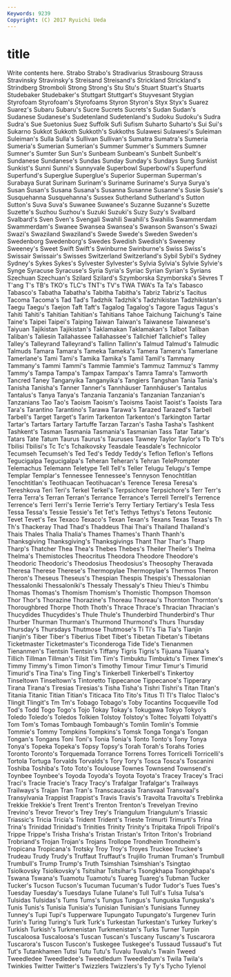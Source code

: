 ```yaml
---
Keywords: 9239 
Copyright: (C) 2017 Ryuichi Ueda
---
```


# title

Write contents here.
Strabo Strabo's Stradivarius Strasbourg Strauss
Stravinsky Stravinsky's Streisand Streisand's Strickland Strickland's Strindberg Stromboli Strong Strong's
Stu Stu's Stuart Stuart's Stuarts Studebaker Studebaker's Stuttgart Stuttgart's Stuyvesant
Stygian Styrofoam Styrofoam's Styrofoams Styron Styron's Styx Styx's Suarez Suarez's
Subaru Subaru's Sucre Sucrets Sucrets's Sudan Sudan's Sudanese Sudanese's Sudetenland
Sudetenland's Sudoku Sudoku's Sudra Sudra's Sue Suetonius Suez Suffolk Sufi
Sufism Suharto Suharto's Sui Sui's Sukarno Sukkot Sukkoth Sukkoth's Sukkoths
Sulawesi Sulawesi's Suleiman Suleiman's Sulla Sulla's Sullivan Sullivan's Sumatra Sumatra's
Sumeria Sumeria's Sumerian Sumerian's Summer Summer's Summers Sumner Sumner's Sumter
Sun Sun's Sunbeam Sunbeam's Sunbelt Sunbelt's Sundanese Sundanese's Sundas Sunday
Sunday's Sundays Sung Sunkist Sunkist's Sunni Sunni's Sunnyvale Superbowl Superbowl's
Superfund Superfund's Superglue Superglue's Superior Superman Superman's Surabaya Surat Surinam
Surinam's Suriname Suriname's Surya Surya's Susan Susan's Susana Susana's Susanna
Susanne Susanne's Susie Susie's Susquehanna Susquehanna's Sussex Sutherland Sutherland's Sutton
Sutton's Suva Suva's Suwanee Suwanee's Suzanne Suzanne's Suzette Suzette's Suzhou
Suzhou's Suzuki Suzuki's Suzy Suzy's Svalbard Svalbard's Sven Sven's Svengali
Swahili Swahili's Swahilis Swammerdam Swammerdam's Swanee Swansea Swansea's Swanson Swanson's
Swazi Swazi's Swaziland Swaziland's Swede Swede's Sweden Sweden's Swedenborg Swedenborg's
Swedes Swedish Swedish's Sweeney Sweeney's Sweet Swift Swift's Swinburne Swinburne's
Swiss Swiss's Swissair Swissair's Swisses Switzerland Switzerland's Sybil Sybil's Sydney
Sydney's Sykes Sykes's Sylvester Sylvester's Sylvia Sylvia's Sylvie Sylvie's Synge
Syracuse Syracuse's Syria Syria's Syriac Syrian Syrian's Syrians Szechuan Szechuan's
Szilard Szilard's Szymborska Szymborska's Sèvres T T'ang T's TB's TKO's
TLC's TNT's TV's TWA TWA's Ta Ta's Tabasco Tabasco's Tabatha
Tabatha's Tabitha Tabitha's Tabriz Tabriz's Tacitus Tacoma Tacoma's Tad Tad's
Tadzhik Tadzhik's Tadzhikistan Tadzhikistan's Taegu Taegu's Taejon Taft Taft's Tagalog
Tagalog's Tagore Tagus Tagus's Tahiti Tahiti's Tahitian Tahitian's Tahitians Tahoe
Taichung Taichung's Taine Taine's Taipei Taipei's Taiping Taiwan Taiwan's Taiwanese
Taiwanese's Taiyuan Tajikistan Tajikistan's Taklamakan Taklamakan's Talbot Taliban Taliban's Taliesin
Tallahassee Tallahassee's Tallchief Tallchief's Talley Talley's Talleyrand Talleyrand's Tallinn Tallinn's
Talmud Talmud's Talmudic Talmuds Tamara Tamara's Tameka Tameka's Tamera Tamera's
Tamerlane Tamerlane's Tami Tami's Tamika Tamika's Tamil Tamil's Tammany Tammany's
Tammi Tammi's Tammie Tammie's Tammuz Tammuz's Tammy Tammy's Tampa Tampa's
Tampax Tampax's Tamra Tamra's Tamworth Tancred Taney Tanganyika Tanganyika's Tangiers
Tangshan Tania Tania's Tanisha Tanisha's Tanner Tanner's Tannhäuser Tannhäuser's Tantalus
Tantalus's Tanya Tanya's Tanzania Tanzania's Tanzanian Tanzanian's Tanzanians Tao Tao's
Taoism Taoism's Taoisms Taoist Taoist's Taoists Tara Tara's Tarantino Tarantino's
Tarawa Tarawa's Tarazed Tarazed's Tarbell Tarbell's Target Target's Tarim Tarkenton
Tarkenton's Tarkington Tartar Tartar's Tartars Tartary Tartuffe Tarzan Tarzan's Tasha
Tasha's Tashkent Tashkent's Tasman Tasmania Tasmania's Tasmanian Tass Tatar Tatar's
Tatars Tate Tatum Taurus Taurus's Tauruses Tawney Taylor Taylor's Tb
Tb's Tbilisi Tbilisi's Tc Tc's Tchaikovsky Teasdale Teasdale's Technicolor Tecumseh
Tecumseh's Ted Ted's Teddy Teddy's Teflon Teflon's Teflons Tegucigalpa Tegucigalpa's
Teheran Teheran's Tehran TelePrompter Telemachus Telemann Teletype Tell Tell's Teller
Telugu Telugu's Tempe Templar Templar's Tennessee Tennessee's Tennyson Tenochtitlan Tenochtitlan's
Teotihuacan Teotihuacan's Terence Teresa Teresa's Tereshkova Teri Teri's Terkel Terkel's
Terpsichore Terpsichore's Terr Terr's Terra Terra's Terran Terran's Terrance Terrance's
Terrell Terrell's Terrence Terrence's Terri Terri's Terrie Terrie's Terry Tertiary
Tertiary's Tesla Tess Tessa Tessa's Tessie Tessie's Tet Tet's Tethys
Tethys's Tetons Teutonic Tevet Tevet's Tex Texaco Texaco's Texan Texan's
Texans Texas Texas's Th Th's Thackeray Thad Thad's Thaddeus Thai
Thai's Thailand Thailand's Thais Thales Thalia Thalia's Thames Thames's Thanh
Thanh's Thanksgiving Thanksgiving's Thanksgivings Thant Thar Thar's Tharp Tharp's Thatcher
Thea Thea's Thebes Thebes's Theiler Theiler's Thelma Thelma's Themistocles Theocritus
Theodora Theodore Theodore's Theodoric Theodoric's Theodosius Theodosius's Theosophy Theravada Theresa
Therese Therese's Thermopylae Thermopylae's Thermos Theron Theron's Theseus Theseus's Thespian
Thespis Thespis's Thessalonian Thessaloníki Thessaloníki's Thessaly Thessaly's Thieu Thieu's Thimbu
Thomas Thomas's Thomism Thomism's Thomistic Thompson Thomson Thor Thor's Thorazine
Thorazine's Thoreau Thoreau's Thornton Thornton's Thoroughbred Thorpe Thoth Thoth's Thrace
Thrace's Thracian Thracian's Thucydides Thucydides's Thule Thule's Thunderbird Thunderbird's Thur
Thurber Thurman Thurman's Thurmond Thurmond's Thurs Thursday Thursday's Thursdays Thutmose
Thutmose's Ti Ti's Tia Tia's Tianjin Tianjin's Tiber Tiber's Tiberius
Tibet Tibet's Tibetan Tibetan's Tibetans Ticketmaster Ticketmaster's Ticonderoga Tide Tide's
Tienanmen Tienanmen's Tientsin Tientsin's Tiffany Tigris Tigris's Tijuana Tijuana's Tillich
Tillman Tillman's Tilsit Tim Tim's Timbuktu Timbuktu's Timex Timex's Timmy
Timmy's Timon Timon's Timothy Timour Timur Timur's Timurid Timurid's Tina
Tina's Ting Ting's Tinkerbell Tinkerbell's Tinkertoy Tinseltown Tinseltown's Tintoretto Tippecanoe
Tippecanoe's Tipperary Tirana Tirana's Tiresias Tiresias's Tisha Tisha's Tishri Tishri's
Titan Titan's Titania Titanic Titian Titian's Titicaca Tito Tito's Titus
Tl Tl's Tlaloc Tlaloc's Tlingit Tlingit's Tm Tm's Tobago Tobago's
Toby Tocantins Tocqueville Tod Tod's Todd Togo Togo's Tojo Tokay
Tokay's Tokugawa Tokyo Tokyo's Toledo Toledo's Toledos Tolkien Tolstoy Tolstoy's
Toltec Tolyatti Tolyatti's Tom Tom's Tomas Tombaugh Tombaugh's Tomlin Tomlin's
Tommie Tommie's Tommy Tompkins Tompkins's Tomsk Tonga Tonga's Tongan Tongan's
Tongans Toni Toni's Tonia Tonia's Tonto Tonto's Tony Tonya Tonya's
Topeka Topeka's Topsy Topsy's Torah Torah's Torahs Tories Toronto Toronto's
Torquemada Torrance Torrens Torres Torricelli Torricelli's Tortola Tortuga Torvalds Torvalds's
Tory Tory's Tosca Tosca's Toscanini Toshiba Toshiba's Toto Toto's Toulouse
Townes Townsend Townsend's Toynbee Toynbee's Toyoda Toyoda's Toyota Toyota's Tracey
Tracey's Traci Traci's Tracie Tracie's Tracy Tracy's Trafalgar Trafalgar's Trailways
Trailways's Trajan Tran Tran's Transcaucasia Transvaal Transvaal's Transylvania Trappist Trappist's
Travis Travis's Travolta Travolta's Treblinka Trekkie Trekkie's Trent Trent's Trenton
Trenton's Trevelyan Trevino Trevino's Trevor Trevor's Trey Trey's Triangulum Triangulum's
Triassic Triassic's Tricia Tricia's Trident Trident's Trieste Trimurti Trimurti's Trina
Trina's Trinidad Trinidad's Trinities Trinity Trinity's Tripitaka Tripoli Tripoli's Trippe
Trippe's Trisha Trisha's Tristan Tristan's Triton Triton's Trobriand Trobriand's Trojan
Trojan's Trojans Trollope Trondheim Trondheim's Tropicana Tropicana's Trotsky Troy Troy's
Troyes Truckee Truckee's Trudeau Trudy Trudy's Truffaut Truffaut's Trujillo Truman
Truman's Trumbull Trumbull's Trump Trump's Truth Tsimshian Tsimshian's Tsingtao Tsiolkovsky
Tsiolkovsky's Tsitsihar Tsitsihar's Tsongkhapa Tsongkhapa's Tswana Tswana's Tuamotu Tuamotu's Tuareg
Tuareg's Tubman Tucker Tucker's Tucson Tucson's Tucuman Tucuman's Tudor Tudor's
Tues Tues's Tuesday Tuesday's Tuesdays Tulane Tulane's Tull Tull's Tulsa
Tulsa's Tulsidas Tulsidas's Tums Tums's Tungus Tungus's Tunguska Tunguska's Tunis
Tunis's Tunisia Tunisia's Tunisian Tunisian's Tunisians Tunney Tunney's Tupi Tupi's
Tupperware Tupungato Tupungato's Turgenev Turin Turin's Turing Turing's Turk Turk's
Turkestan Turkestan's Turkey Turkey's Turkish Turkish's Turkmenistan Turkmenistan's Turks Turner
Turpin Tuscaloosa Tuscaloosa's Tuscan Tuscan's Tuscany Tuscany's Tuscarora Tuscarora's Tuscon
Tuscon's Tuskegee Tuskegee's Tussaud Tussaud's Tut Tut's Tutankhamen Tutsi Tutu
Tutu's Tuvalu Tuvalu's Twain Tweed Tweedledee Tweedledee's Tweedledum Tweedledum's Twila
Twila's Twinkies Twitter Twitter's Twizzlers Twizzlers's Ty Ty's Tycho Tylenol
